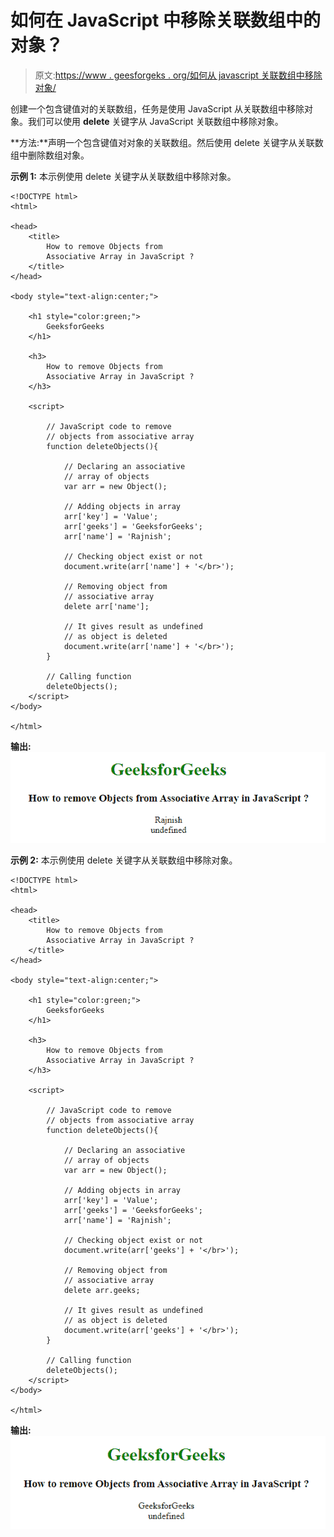 # 如何在 JavaScript 中移除关联数组中的对象？

> 原文:[https://www . geesforgeks . org/如何从 javascript 关联数组中移除对象/](https://www.geeksforgeeks.org/how-to-remove-objects-from-associative-array-in-javascript/)

创建一个包含键值对的关联数组，任务是使用 JavaScript 从关联数组中移除对象。我们可以使用 **delete** 关键字从 JavaScript 关联数组中移除对象。

**方法:**声明一个包含键值对对象的关联数组。然后使用 delete 关键字从关联数组中删除数组对象。

**示例 1:** 本示例使用 delete 关键字从关联数组中移除对象。

```
<!DOCTYPE html>
<html>

<head>
    <title>
        How to remove Objects from
        Associative Array in JavaScript ?
    </title>
</head>

<body style="text-align:center;">

    <h1 style="color:green;">
        GeeksforGeeks
    </h1>

    <h3>
        How to remove Objects from
        Associative Array in JavaScript ?
    </h3>

    <script>

        // JavaScript code to remove
        // objects from associative array
        function deleteObjects(){

            // Declaring an associative 
            // array of objects
            var arr = new Object();

            // Adding objects in array
            arr['key'] = 'Value';
            arr['geeks'] = 'GeeksforGeeks';
            arr['name'] = 'Rajnish';

            // Checking object exist or not
            document.write(arr['name'] + '</br>');

            // Removing object from
            // associative array
            delete arr['name'];

            // It gives result as undefined
            // as object is deleted
            document.write(arr['name'] + '</br>');
        }

        // Calling function
        deleteObjects();
    </script>
</body>

</html>
```

**输出:**
![](img/b8278ec056b7f01e79d049d9c5cdf541.png)

**示例 2:** 本示例使用 delete 关键字从关联数组中移除对象。

```
<!DOCTYPE html>
<html>

<head>
    <title>
        How to remove Objects from
        Associative Array in JavaScript ?
    </title>
</head>

<body style="text-align:center;">

    <h1 style="color:green;">
        GeeksforGeeks
    </h1>

    <h3>
        How to remove Objects from
        Associative Array in JavaScript ?
    </h3>

    <script>

        // JavaScript code to remove
        // objects from associative array
        function deleteObjects(){

            // Declaring an associative 
            // array of objects
            var arr = new Object();

            // Adding objects in array
            arr['key'] = 'Value';
            arr['geeks'] = 'GeeksforGeeks';
            arr['name'] = 'Rajnish';

            // Checking object exist or not
            document.write(arr['geeks'] + '</br>');

            // Removing object from
            // associative array
            delete arr.geeks;

            // It gives result as undefined
            // as object is deleted
            document.write(arr['geeks'] + '</br>');
        }

        // Calling function
        deleteObjects();
    </script>
</body>

</html>
```

**输出:**
![](img/9ee24fe6bcf3fc813be5628d03eb24e4.png)